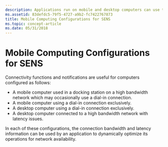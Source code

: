 ```yaml
---
description: Applications run on mobile and desktop computers can use the bandwidth and latency information provided by SENS to dynamically optimize for network availability.
ms.assetid: 83defdc5-79f5-4727-a9b2-fc7422767873
title: Mobile Computing Configurations for SENS
ms.topic: concept-article
ms.date: 05/31/2018
---
```


# Mobile Computing Configurations for SENS

Connectivity functions and notifications are useful for computers configured as follows:

-   A mobile computer used in a docking station on a high bandwidth network which may occasionally use a dial-in connection.
-   A mobile computer using a dial-in connection exclusively.
-   A desktop computer using a dial-in connection exclusively.
-   A desktop computer connected to a high bandwidth network with latency issues.

In each of these configurations, the connection bandwidth and latency information can be used by an application to dynamically optimize its operations for network availability.

 

 



